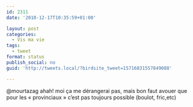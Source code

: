 ```yaml
---
id: 2311
date: '2010-12-17T10:35:59+01:00'

layout: post
categories:
  - Vis ma vie
tags:
  - tweet
format: status
publish_social: no
guid: 'http://tweets.local/?birdsite_tweet=15716831557849088'

---
```


@mourtazag ahah! moi ça me dérangerai pas, mais bon faut avouer que pour les « provinciaux » c’est pas toujours possible (boulot, fric,etc)